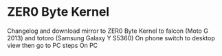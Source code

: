 # ZER0 Byte Kernel
Changelog and download mirror to ZER0 Byte Kernel to falcon (Moto G 2013) and totoro (Samsung Galaxy Y S5360)
On phone switch to desktop view then go to PC steps
On PC
